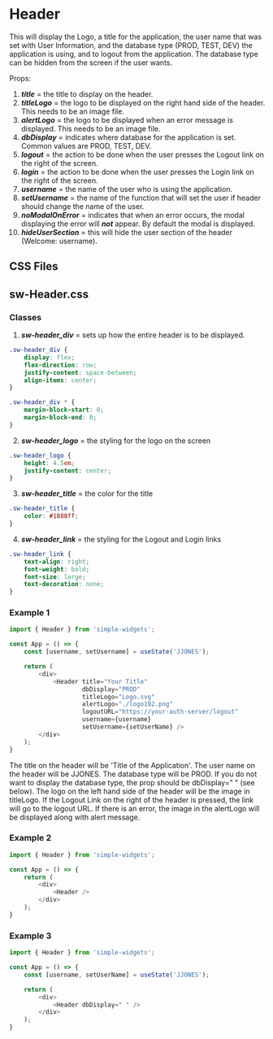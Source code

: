 # Header

This will display the Logo, a title for the application, the user name that was set with User Information, and the database type (PROD, TEST, DEV) the application is using, and to logout from the application.  The database type can be hidden from the screen if the user wants.

Props:
1.  ***title*** = the title to display on the header.
2.  ***titleLogo*** = the logo to be displayed on the right hand side of the header.  This needs to be an image file.
3.  ***alertLogo*** = the logo to be displayed when an error message is displayed.  This needs to be an image file.
4.  ***dbDisplay*** = indicates where database for the application is set.  Common values are PROD, TEST, DEV.
5.  ***logout*** = the action to be done when the user presses the Logout link on the right of the screen.
6.  ***login*** = the action to be done when the user presses the Login link on the right of the screen.
7.  ***username*** = the name of the user who is using the application.
8.  ***setUsername*** = the name of the function that will set the user if header should change the name of the user.
9.  ***noModalOnError*** = indicates that when an error occurs, the modal displaying the error will ***not*** appear.  By default the modal is displayed.
10. ***hideUserSection*** = this will hide the user section of the header (Welcome: username).


## CSS Files

## sw-Header.css

### Classes

1. ***sw-header_div*** = sets up how the entire header is to be displayed.

```css
.sw-header_div {
    display: flex;
    flex-direction: row;
    justify-content: space-between;
    align-items: center;
}

.sw-header_div * {
    margin-block-start: 0;
    margin-block-end: 0;
}
```

2. ***sw-header_logo*** = the styling for the logo on the screen

```css
.sw-header_logo {
    height: 4.5em;
    justify-content: center;
}
```

3. ***sw-header_title*** = the color for the title

```css
.sw-header_title {
    color: #1888ff;
}
```

4. ***sw-header_link*** = the styling for the Logout and Login links

```css
.sw-header_link {
    text-align: right;
    font-weight: bold;
    font-size: large;
    text-decoration: none;
}
```

### Example 1

```js
import { Header } from 'simple-widgets';

const App = () => {
    const [username, setUsername] = useState('JJONES');

    return (
        <div>
            <Header title="Your Title"
                    dbDisplay="PROD"
                    titleLogo="Logo.svg"
                    alertLogo="./logo192.png"
                    logoutURL="https://your-auth-server/logout"
                    username={username}
                    setUsername={setUserName} />
        </div>
    );
}
```

The title on the header will be 'Title of the Application'.  The user name on the header will be JJONES.  The database type will be PROD.  If you do not want to display the database type, the prop should be dbDisplay=" " (see below).  The logo on the left hand side of the header will be the image in titleLogo.  If the Logout Link on the right of the header is pressed, the link will go to the logout URL.  If there is an error, the image in the alertLogo will be displayed along with alert message.

### Example 2

```js
import { Header } from 'simple-widgets';

const App = () => {
    return (
        <div>
            <Header />
        </div>
    );
}
```

### Example 3

```js
import { Header } from 'simple-widgets';

const App = () => {
    const [username, setUserName] = useState('JJONES');

    return (
        <div>
            <Header dbDisplay=" " />
        </div>
    );
}
```

